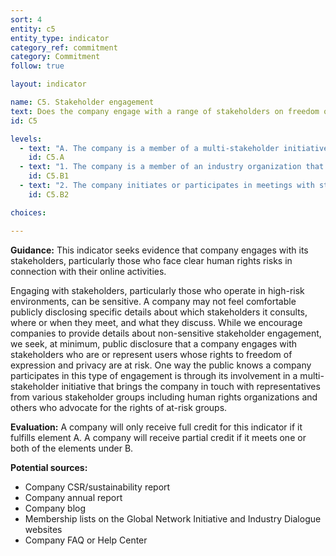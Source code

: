 ```yaml
---
sort: 4
entity: c5
entity_type: indicator
category_ref: commitment
category: Commitment
follow: true

layout: indicator

name: C5. Stakeholder engagement
text: Does the company engage with a range of stakeholders on freedom of expression and privacy issues?
id: C5

levels:
  - text: "A. The company is a member of a multi-stakeholder initiative whose focus includes the promotion of freedom of expression and privacy."
    id: C5.A
  - text: "1. The company is a member of an industry organization that engages with non-industry and non-governmental stakeholders on freedom of expression and privacy."
    id: C5.B1
  - text: "2. The company initiates or participates in meetings with stakeholders that represent, advocate on behalf of, or are people directly and adversely impacted by the company’s business."
    id: C5.B2

choices:

---
```


**Guidance:** This indicator seeks evidence that company engages with its stakeholders, particularly those who face clear human rights risks in connection with their online activities.

Engaging with stakeholders, particularly those who operate in high-risk environments, can be sensitive. A company may not feel comfortable publicly disclosing specific details about which stakeholders it consults, where or when they meet, and what they discuss. While we encourage companies to provide details about non-sensitive stakeholder engagement, we seek, at minimum, public disclosure that a company engages with stakeholders who are or represent users whose rights to freedom of expression and privacy are at risk. One way the public knows a company participates in this type of engagement is through its involvement in a multi-stakeholder initiative that brings the company in touch with representatives from various stakeholder groups including human rights organizations and others who advocate for the rights of at-risk groups.

**Evaluation:** A company will only receive full credit for this indicator if it fulfills element A. A company will receive partial credit if it meets one or both of the elements under B.


**Potential sources:**

 - Company CSR/sustainability report
 - Company annual report
 - Company blog
 - Membership lists on the Global Network Initiative and Industry Dialogue  websites
 - Company FAQ or Help Center
